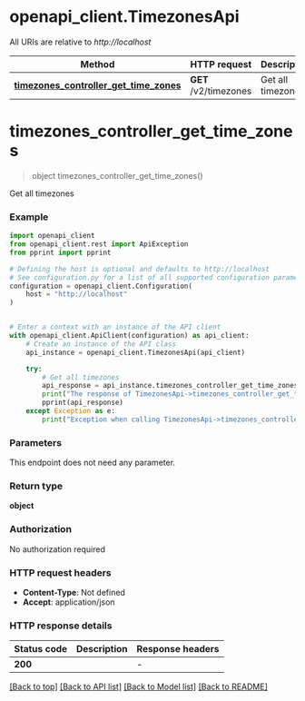 # openapi_client.TimezonesApi

All URIs are relative to *http://localhost*

Method | HTTP request | Description
------------- | ------------- | -------------
[**timezones_controller_get_time_zones**](TimezonesApi.md#timezones_controller_get_time_zones) | **GET** /v2/timezones | Get all timezones


# **timezones_controller_get_time_zones**
> object timezones_controller_get_time_zones()

Get all timezones

### Example


```python
import openapi_client
from openapi_client.rest import ApiException
from pprint import pprint

# Defining the host is optional and defaults to http://localhost
# See configuration.py for a list of all supported configuration parameters.
configuration = openapi_client.Configuration(
    host = "http://localhost"
)


# Enter a context with an instance of the API client
with openapi_client.ApiClient(configuration) as api_client:
    # Create an instance of the API class
    api_instance = openapi_client.TimezonesApi(api_client)

    try:
        # Get all timezones
        api_response = api_instance.timezones_controller_get_time_zones()
        print("The response of TimezonesApi->timezones_controller_get_time_zones:\n")
        pprint(api_response)
    except Exception as e:
        print("Exception when calling TimezonesApi->timezones_controller_get_time_zones: %s\n" % e)
```



### Parameters

This endpoint does not need any parameter.

### Return type

**object**

### Authorization

No authorization required

### HTTP request headers

 - **Content-Type**: Not defined
 - **Accept**: application/json

### HTTP response details

| Status code | Description | Response headers |
|-------------|-------------|------------------|
**200** |  |  -  |

[[Back to top]](#) [[Back to API list]](../README.md#documentation-for-api-endpoints) [[Back to Model list]](../README.md#documentation-for-models) [[Back to README]](../README.md)

